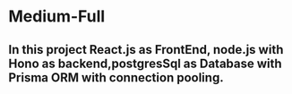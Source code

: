 # Medium-Full
## In this project React.js as FrontEnd, node.js with Hono as backend,postgresSql as Database with Prisma ORM with connection pooling.
